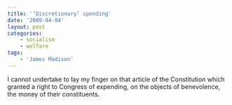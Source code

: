 ```yaml
---
title: '‘Discretionary’ spending'
date: '2009-04-04'
layout: post
categories:
    - socialism
    - welfare
tags:
    - 'James Madison'
---
```


I cannot undertake to lay my finger on that article of the Constitution which granted a right to Congress of expending, on the objects of benevolence, the money of their constituents.
